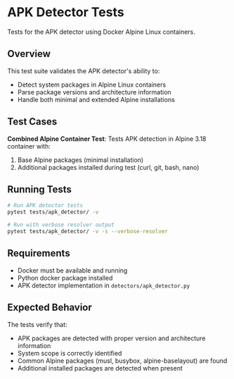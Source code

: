 # APK Detector Tests

Tests for the APK detector using Docker Alpine Linux containers.

## Overview

This test suite validates the APK detector's ability to:

- Detect system packages in Alpine Linux containers
- Parse package versions and architecture information
- Handle both minimal and extended Alpine installations

## Test Cases

**Combined Alpine Container Test**: Tests APK detection in Alpine 3.18 container with:

1. Base Alpine packages (minimal installation)
2. Additional packages installed during test (curl, git, bash, nano)

## Running Tests

```bash
# Run APK detector tests
pytest tests/apk_detector/ -v

# Run with verbose resolver output
pytest tests/apk_detector/ -v -s --verbose-resolver
```

## Requirements

- Docker must be available and running
- Python docker package installed
- APK detector implementation in `detectors/apk_detector.py`

## Expected Behavior

The tests verify that:

- APK packages are detected with proper version and architecture information
- System scope is correctly identified
- Common Alpine packages (musl, busybox, alpine-baselayout) are found
- Additional installed packages are detected when present
